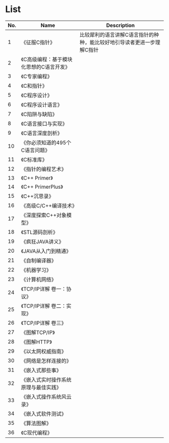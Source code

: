 # List

No. | Name | Description
----|------|-----------------------------
1   | 《征服C指针》|  比较犀利的语言讲解C语言指针的种种，能比较好地引导读者更进一步理解C指针
2   | 《C高级编程：基于模块化思想的C语言开发》 | 
3   | 《C专家编程》|
4   | 《C和指针》  |
5   | 《C程序设计》|
6   | 《C程序设计语言》|
7   | 《C陷阱与缺陷》|
8   | 《C语言接口与实现》|
9   | 《C语言深度剖析》|
10  | 《你必须知道的495个C语言问题》|
11  | 《C标准库》|
12  | 《指针的编程艺术》|
13  | 《C++ Primer》|
14  | 《C++ PrimerPlus》|
15  | 《C++沉思录》|
16  | 《高级C/C++编译技术》|
17  | 《深度探索C++对象模型》|
18  | 《STL源码剖析》|
19  | 《疯狂JAVA讲义》|
20  | 《JAVA从入门到精通》|
21  | 《自制编译器》 |
22  | 《机器学习》 |
23  | 《计算机网络》 |
24  | 《TCP/IP详解 卷一：协议》 |
25  | 《TCP/IP详解 卷二：实现》 |
26  | 《TCP/IP详解 卷三》 |
27  | 《图解TCP/IP》 |   
28  | 《图解HTTP》 |
29  | 《以太网权威指南》 |
30  | 《网络是怎样连接的》 |
31  | 《嵌入式那些事》 |
32  | 《嵌入式实时操作系统原理与最佳实践》 |
33  | 《嵌入式操作系统风云录》 |
34  | 《嵌入式软件测试》 |
35  | 《算法图解》 |
36  | 《C现代编程》 |
